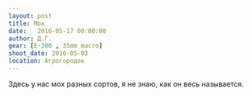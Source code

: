 ```yaml
---
layout: post
title: Мох
date:   2016-05-17 00:00:00
author: Д.Г.
gear: [E-300 , 35mm macro]
shoot_date: 2016-05-03
location: Агрогородок
---
```


Здесь у нас мох разных сортов, я не знаю, как он весь называется.
